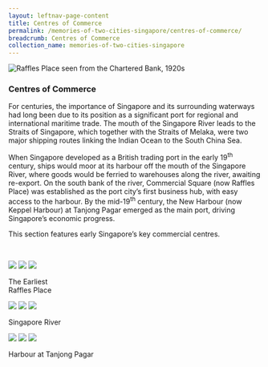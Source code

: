 ```yaml
---
layout: leftnav-page-content
title: Centres of Commerce
permalink: /memories-of-two-cities-singapore/centres-of-commerce/
breadcrumb: Centres of Commerce
collection_name: memories-of-two-cities-singapore
---
```


![Raffles Place seen from the Chartered Bank, 1920s](/images/commerce-banner.jpg)
### **Centres of Commerce**

For centuries, the importance of Singapore and its surrounding waterways had long been due to its position as a significant port for
regional and international maritime trade. The mouth of the Singapore River leads to the Straits of Singapore, which together with the
Straits of Melaka, were two major shipping routes linking the Indian Ocean to the South China Sea.

When Singapore developed as a British trading port in the early 19<sup>th</sup> century, ships would moor at its harbour off the mouth of the Singapore River, where goods would be ferried to warehouses along the river, awaiting re-export. On the south bank of the river, Commercial Square (now Raffles Place) was established as the port city’s first business hub, with easy access to the harbour. By the mid-19<sup>th</sup> century, the New Harbour (now Keppel Harbour) at Tanjong Pagar emerged as the main port, driving Singapore’s economic progress.  

This section features early Singapore’s key commercial centres.

<p>&nbsp;</p>

<div class="category-stacked-area">
  
<div class="photo-stacked-wrap">
  <div class="photos">
    <img class="photo-lv-1" src="/images/centres-of-commerce/raffles-place-photo-stack-1.png">
    <img class="photo-lv-2" src="/images/centres-of-commerce/raffles-place-photo-stack-2.png">
    <img class="photo-lv-3" src="/images/centres-of-commerce/raffles-place-photo-stack-3.png">
  </div>
  <p>The Earliest<br>Raffles Place</p>
  <a class="cover" href="/memories-of-two-cities-singapore/centres-of-commerce/raffles-place/"></a>
</div> 
  
<div class="photo-stacked-wrap">
  <div class="photos">
    <img class="photo-lv-1" src="/images/centres-of-commerce/sg-river-photo-stack-1.png">
    <img class="photo-lv-2" src="/images/centres-of-commerce/sg-river-photo-stack-2.png">
    <img class="photo-lv-3" src="/images/centres-of-commerce/sg-river-photo-stack-3.png">
  </div>
  <p>Singapore River</p>
  <a class="cover" href="/memories-of-two-cities-singapore/centres-of-commerce/singapore-river/"></a>
</div>

</div>

<div class="category-stacked-area">
  
<div class="photo-stacked-wrap">
  <div class="photos">
    <img class="photo-lv-1" src="/images/centres-of-commerce/harbour-photo-stack-1.png">
    <img class="photo-lv-2" src="/images/centres-of-commerce/harbour-photo-stack-2.png">
    <img class="photo-lv-3" src="/images/centres-of-commerce/harbour-photo-stack-3.png">
  </div>
  <p>Harbour at Tanjong Pagar</p>
  <a class="cover" href="/memories-of-two-cities-singapore/centres-of-commerce/harbour-at-tanjong-pagar"></a>
</div> 

</div>
